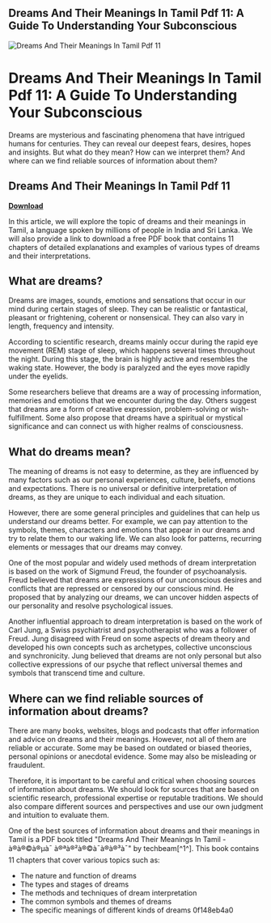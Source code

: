 ## Dreams And Their Meanings In Tamil Pdf 11: A Guide To Understanding Your Subconscious

 
![Dreams And Their Meanings In Tamil Pdf 11](https://encrypted-tbn0.gstatic.com/images?q=tbn:ANd9GcSFHrIQJJYKXvsZDJtSA-95HfFC0coLKuIhDFyVRK6SrwSpzj-ffVmLvAk)

 
# Dreams And Their Meanings In Tamil Pdf 11: A Guide To Understanding Your Subconscious
 
Dreams are mysterious and fascinating phenomena that have intrigued humans for centuries. They can reveal our deepest fears, desires, hopes and insights. But what do they mean? How can we interpret them? And where can we find reliable sources of information about them?
 
## Dreams And Their Meanings In Tamil Pdf 11


[**Download**](https://www.google.com/url?q=https%3A%2F%2Ftlniurl.com%2F2tKnKj&sa=D&sntz=1&usg=AOvVaw013PmvGkRDLJuok4Tl6LJS)

 
In this article, we will explore the topic of dreams and their meanings in Tamil, a language spoken by millions of people in India and Sri Lanka. We will also provide a link to download a free PDF book that contains 11 chapters of detailed explanations and examples of various types of dreams and their interpretations.
 
## What are dreams?
 
Dreams are images, sounds, emotions and sensations that occur in our mind during certain stages of sleep. They can be realistic or fantastical, pleasant or frightening, coherent or nonsensical. They can also vary in length, frequency and intensity.
 
According to scientific research, dreams mainly occur during the rapid eye movement (REM) stage of sleep, which happens several times throughout the night. During this stage, the brain is highly active and resembles the waking state. However, the body is paralyzed and the eyes move rapidly under the eyelids.
 
Some researchers believe that dreams are a way of processing information, memories and emotions that we encounter during the day. Others suggest that dreams are a form of creative expression, problem-solving or wish-fulfillment. Some also propose that dreams have a spiritual or mystical significance and can connect us with higher realms of consciousness.
 
## What do dreams mean?
 
The meaning of dreams is not easy to determine, as they are influenced by many factors such as our personal experiences, culture, beliefs, emotions and expectations. There is no universal or definitive interpretation of dreams, as they are unique to each individual and each situation.
 
However, there are some general principles and guidelines that can help us understand our dreams better. For example, we can pay attention to the symbols, themes, characters and emotions that appear in our dreams and try to relate them to our waking life. We can also look for patterns, recurring elements or messages that our dreams may convey.
 
One of the most popular and widely used methods of dream interpretation is based on the work of Sigmund Freud, the founder of psychoanalysis. Freud believed that dreams are expressions of our unconscious desires and conflicts that are repressed or censored by our conscious mind. He proposed that by analyzing our dreams, we can uncover hidden aspects of our personality and resolve psychological issues.
 
Another influential approach to dream interpretation is based on the work of Carl Jung, a Swiss psychiatrist and psychotherapist who was a follower of Freud. Jung disagreed with Freud on some aspects of dream theory and developed his own concepts such as archetypes, collective unconscious and synchronicity. Jung believed that dreams are not only personal but also collective expressions of our psyche that reflect universal themes and symbols that transcend time and culture.
 
## Where can we find reliable sources of information about dreams?
 
There are many books, websites, blogs and podcasts that offer information and advice on dreams and their meanings. However, not all of them are reliable or accurate. Some may be based on outdated or biased theories, personal opinions or anecdotal evidence. Some may also be misleading or fraudulent.
 
Therefore, it is important to be careful and critical when choosing sources of information about dreams. We should look for sources that are based on scientific research, professional expertise or reputable traditions. We should also compare different sources and perspectives and use our own judgment and intuition to evaluate them.
 
One of the best sources of information about dreams and their meanings in Tamil is a PDF book titled "Dreams And Their Meanings In Tamil - à®à®©à®µà¯ à®ªà®²à®©à¯à®à®³à¯" by techbeam[^1^]. This book contains 11 chapters that cover various topics such as:
 
- The nature and function of dreams
- The types and stages of dreams
- The methods and techniques of dream interpretation
- The common symbols and themes of dreams
- The specific meanings of different kinds of dreams 0f148eb4a0
